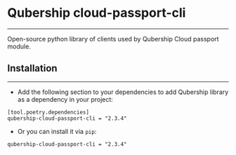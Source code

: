 # Qubership cloud-passport-cli

---

Open-source python library of clients used by Qubership Cloud passport module.

## Installation

---

- Add the following section to your dependencies to add Qubership library as a dependency in your project:
```
[tool.poetry.dependencies]
qubership-cloud-passport-cli = "2.3.4"
```
- Or you can install it via `pip`:
```
qubership-cloud-passport-cli = "2.3.4"
```